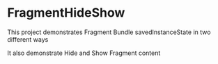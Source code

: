 # FragmentHideShow
This project demonstrates Fragment Bundle savedInstanceState in two different ways 

It also demonstrate Hide and Show Fragment content
